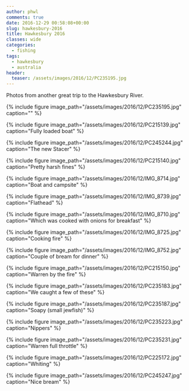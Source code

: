 ```yaml
---
author: phwl
comments: true
date: 2016-12-29 00:58:08+00:00
slug: hawkesbury-2016
title: Hawkesbury 2016
classes: wide
categories:
  - fishing
tags:
  - hawkesbury
  - australia
header:
  teaser: /assets/images/2016/12/PC235195.jpg
---
```


Photos from another great trip to the Hawkesbury River.

{% include figure image_path="/assets/images/2016/12/PC235195.jpg" caption="" %}

<!-- more -->

{% include figure image_path="/assets/images/2016/12/PC215139.jpg" caption="Fully loaded boat" %}

{% include figure image_path="/assets/images/2016/12/PC245244.jpg" caption="The new Stacer" %}

{% include figure image_path="/assets/images/2016/12/PC215140.jpg" caption="Pretty harsh fines" %}

{% include figure image_path="/assets/images/2016/12/IMG_8714.jpg" caption="Boat and campsite" %}

{% include figure image_path="/assets/images/2016/12/IMG_8739.jpg" caption="Flathead" %}

{% include figure image_path="/assets/images/2016/12/IMG_8710.jpg" caption="Which was cooked with onions for breakfast" %}

{% include figure image_path="/assets/images/2016/12/IMG_8725.jpg" caption="Cooking fire" %}

{% include figure image_path="/assets/images/2016/12/IMG_8752.jpg" caption="Couple of bream for dinner" %}

{% include figure image_path="/assets/images/2016/12/PC215150.jpg" caption="Warren by the fire" %}

{% include figure image_path="/assets/images/2016/12/PC235183.jpg" caption="We caught a few of these" %}

{% include figure image_path="/assets/images/2016/12/PC235187.jpg" caption="Soapy (small jewfish)" %}

{% include figure image_path="/assets/images/2016/12/PC235223.jpg" caption="Nippers" %}

{% include figure image_path="/assets/images/2016/12/PC235231.jpg" caption="Warren full throttle" %}

{% include figure image_path="/assets/images/2016/12/PC225172.jpg" caption="Whiting" %}

{% include figure image_path="/assets/images/2016/12/PC245247.jpg" caption="Nice bream" %}
